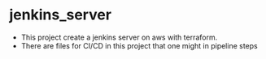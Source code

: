 # jenkins_server

* This project create a jenkins server on aws with terraform.
* There are files for CI/CD in this project that one might in pipeline steps
